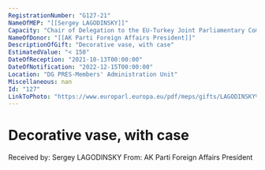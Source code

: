 ```yaml
---
RegistrationNumber: "G127-21"
NameOfMEP: "[[Sergey LAGODINSKY]]"
Capacity: "Chair of Delegation to the EU-Turkey Joint Parliamentary Committee"
NameOfDonor: "[[AK Parti Foreign Affairs President]]"
DescriptionOfGift: "Decorative vase, with case"
EstimatedValue: "< 150"
DateOfReception: "2021-10-13T00:00:00"
DateOfNotification: "2022-12-15T00:00:00"
Location: "DG PRES-Members' Administration Unit"
Miscellaneous: nan
Id: "127"
LinkToPhoto: "https://www.europarl.europa.eu/pdf/meps/gifts/LAGODINSKY%20Sergey_G127-21.jpg#"
---
```


# Decorative vase, with case

Received by: Sergey LAGODINSKY
From: AK Parti Foreign Affairs President
